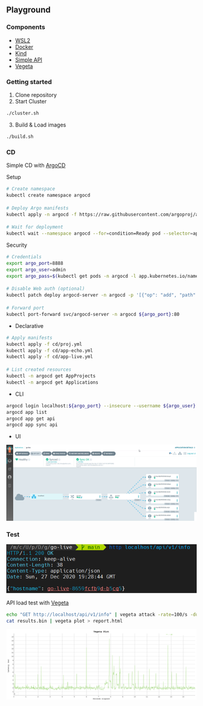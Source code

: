 ## Playground

### Components
- [WSL2](https://docs.microsoft.com/en-us/windows/wsl/install-win10)
- [Docker](https://www.docker.com/products/docker-desktop)
- [Kind](https://kind.sigs.k8s.io/)
- [Simple API](https://golang.org/)
- [Vegeta](https://github.com/tsenart/vegeta)

### Getting started
1. Clone repository
2. Start Cluster

```bash
./cluster.sh
```

3. Build & Load images

```bash
./build.sh
```

### CD

Simple CD with [ArgoCD](https://argoproj.github.io/argo-cd/)

Setup

```bash
# Create namespace
kubectl create namespace argocd

# Deploy Argo manifests
kubectl apply -n argocd -f https://raw.githubusercontent.com/argoproj/argo-cd/stable/manifests/install.yaml

# Wait for deployment
kubectl wait --namespace argocd --for=condition=Ready pod --selector=app.kubernetes.io/name=argocd-repo-server --timeout=180s
````

Security

```bash
# Credentials
export argo_port=8888
export argo_user=admin
export argo_pass=$(kubectl get pods -n argocd -l app.kubernetes.io/name=argocd-server -o name | cut -d'/' -f 2)

# Disable Web auth (optional)
kubectl patch deploy argocd-server -n argocd -p '[{"op": "add", "path": "/spec/template/spec/containers/0/command/-", "value": "--disable-auth"}]' --type json

# Forward port
kubectl port-forward svc/argocd-server -n argocd ${argo_port}:80
````

- Declarative

```bash
# Apply manifests
kubectl apply -f cd/proj.yml
kubectl apply -f cd/app-echo.yml
kubectl apply -f cd/app-live.yml

# List created resources
kubectl -n argocd get AppProjects
kubectl -n argocd get Applications
```

- CLI

```bash
argocd login localhost:${argo_port} --insecure --username ${argo_user} --password ${argo_pass}
argocd app list
argocd app get api
argocd app sync api
```

- UI

![alt text](images/argo.png "ArgoCD")


### Test

![alt text](images/http_200.png "HTTPie 200")

API load test with [Vegeta](https://github.com/tsenart/vegeta)

```bash
echo "GET http://localhost/api/v1/info" | vegeta attack -rate=100/s -duration=15s | tee results.bin | vegeta report
cat results.bin | vegeta plot > report.html
```

![alt text](images/vegeta.png "Vegeta Plot")